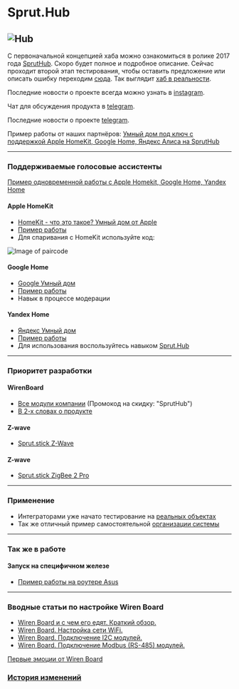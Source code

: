 # Sprut.Hub

![Hub](https://github.com/sprut/Hub/blob/master/Hub.jpg)
---

С первоначальной концепцией хаба можно ознакомиться в ролике 2017 года [SprutHub](https://www.youtube.com/watch?v=svo1-UbmbRk).
Скоро будет полное и подробное описание. Сейчас проходит второй этап тестирования, чтобы оставить предложение или описать ошибку переходим [сюда](https://github.com/sprut/Hub/issues/new/choose). Так выглядит [хаб в реальности](https://www.instagram.com/p/BzIOoU1CTsV/).

Последние новости о проекте всегда можно узнать в [instagram](https://www.instagram.com/sprut666666/).

Чат для обсуждения продукта в [telegram](https://t.me/SprutAI_SprutHub).

Последние новости о проекте [telegram](https://t.me/SprutHub).

Пример работы от наших партнёров: [Умный дом под ключ с поддержкой Apple HomeKit, Google Home, Яндекс Алиса на SprutHub](https://sprut.ai/client/companies/portfolio/3/1523)

---
### Поддерживаемые голосовые ассистенты

[Пример одновременной работы с Apple Homekit, Google Home, Yandex Home](https://www.instagram.com/p/ByKxr7aDJfK/)

#### Apple HomeKit
- [HomeKit - что это такое? Умный дом от Apple](https://sprut.ai/client/article/1039)
- [Пример работы](https://www.instagram.com/p/Bq2W1SmjkvP/)
- Для спаривания с HomeKit используйте код:

![Image of paircode](https://github.com/sprut/Hub/blob/master/code.png)

#### Google Home
- [Google Умный дом](https://sprut.ai/client/article/1287)
- [Пример работы](https://www.instagram.com/p/BxxWAbTFeus/)
- Навык в процессе модерации

#### Yandex Home
- [Яндекс Умный дом](https://sprut.ai/client/article/1459)
- [Пример работы](https://www.instagram.com/p/ByDk-7vDC-k/)
- Для использования воспользуйтесь навыком [Sprut.Hub](https://dialogs.yandex.ru/store/skills/7a384ba0-sprut-hub-test)

---

### Приоритет разработки

#### WirenBoard
- [Все модули компании](https://wirenboard.com/ru/catalog/) (Промокод на скидку: "SprutHub")
- [В 2-х словах о продукте](https://www.instagram.com/p/But_GCjADzl/)

#### Z-wave
- [Sprut.stick Z-Wave](https://spruthub.ru/stick/usb-zwave)

#### Z-wave
- [Sprut.stick ZigBee 2 Pro](https://spruthub.ru/stick)

---

### Применение
- Интеграторами уже начато тестирование на [реальных объектах](https://www.instagram.com/p/Bx7B8K2DMpd/)
- Так же отличный пример самостоятельной [организации системы](https://sprut.ai/client/blog/655) 

---

### Так же в работе

#### Запуск на специфичном железе
- [Пример работы на роутере Asus](https://www.instagram.com/p/BuUCltfABWl/) 




---

### Вводные статьи по настройке Wiren Board
- [Wiren Board и с чем его едят. Краткий обзор.](https://sprut.ai/client/article/821)
- [Wiren Board. Настройка сети WiFi.](https://sprut.ai/client/article/875)
- [Wiren Board. Подключение I2C модулей.](https://sprut.ai/client/article/916)
- [Wiren Board. Подключение Modbus (RS-485) модулей.](https://sprut.ai/client/article/968)

[Первые эмоции от Wiren Board](https://youtu.be/keUKt7OPDWA)

### [История изменений](https://t.me/SprutHub)

